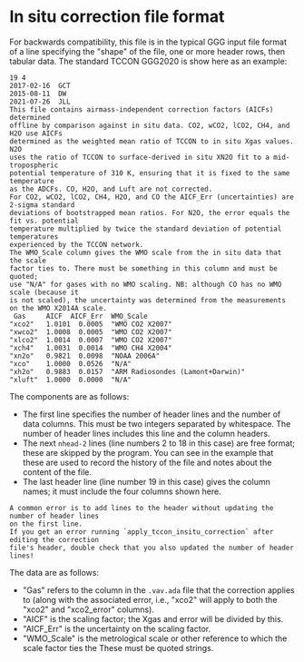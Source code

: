 # In situ correction file format

For backwards compatibility, this file is in the typical GGG input file format
of a line specifying the "shape" of the file, one or more header rows, then
tabular data.
The standard TCCON GGG2020 is show here as an example:

```text
19 4
2017-02-16  GCT
2015-08-11  DW
2021-07-26  JLL
This file contains airmass-independent correction factors (AICFs) determined
offline by comparison against in situ data. CO2, wCO2, lCO2, CH4, and H2O use AICFs
determined as the weighted mean ratio of TCCON to in situ Xgas values. N2O
uses the ratio of TCCON to surface-derived in situ XN2O fit to a mid-tropospheric
potential temperature of 310 K, ensuring that it is fixed to the same temperature
as the ADCFs. CO, H2O, and Luft are not corrected.
For CO2, wCO2, lCO2, CH4, H2O, and CO the AICF_Err (uncertainties) are 2-sigma standard
deviations of bootstrapped mean ratios. For N2O, the error equals the fit vs. potential
temperature multiplied by twice the standard deviation of potential temperatures
experienced by the TCCON network.
The WMO_Scale column gives the WMO scale from the in situ data that the scale
factor ties to. There must be something in this column and must be quoted;
use "N/A" for gases with no WMO scaling. NB: although CO has no WMO scale (because it
is not scaled), the uncertainty was determined from the measurements on the WMO X2014A scale.
 Gas     AICF  AICF_Err  WMO_Scale
"xco2"   1.0101  0.0005  "WMO CO2 X2007"
"xwco2"  1.0008  0.0005  "WMO CO2 X2007"
"xlco2"  1.0014  0.0007  "WMO CO2 X2007"
"xch4"   1.0031  0.0014  "WMO CH4 X2004"
"xn2o"   0.9821  0.0098  "NOAA 2006A"
"xco"    1.0000  0.0526  "N/A"
"xh2o"   0.9883  0.0157  "ARM Radiosondes (Lamont+Darwin)"
"xluft"  1.0000  0.0000  "N/A"
```

The components are as follows:

- The first line specifies the number of header lines and the number of data columns.
  This must be two integers separated by whitespace.
  The number of header lines includes this line and the column headers.
- The next `nhead-2` lines (line numbers 2 to 18 in this case) are free format; these are
  skipped by the program. You can see in the example that these are used to record the
  history of the file and notes about the content of the file.
- The last header line (line number 19 in this case) gives the column names; it must include
  the four columns shown here.

```admonish info
A common error is to add lines to the header without updating the number of header lines
on the first line.
If you get an error running `apply_tccon_insitu_correction` after editing the correction
file's header, double check that you also updated the number of header lines!
```

The data are as follows:

- "Gas" refers to the column in the `.vav.ada` file that the correction applies to
  (along with the associated error, i.e., "xco2" will apply to both the "xco2" and "xco2_error" columns).
- "AICF" is the scaling factor; the Xgas and error will be divided by this.
- "AICF_Err" is the uncertainty on the scaling factor.
- "WMO_Scale" is the metrological scale or other reference to which the scale factor ties the
  These must be quoted strings.
